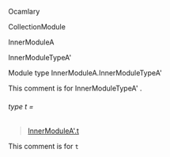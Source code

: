 Ocamlary

CollectionModule

InnerModuleA

InnerModuleTypeA'

Module type InnerModuleA.InnerModuleTypeA'

This comment is for InnerModuleTypeA' .

<a id="type-t"></a>

###### type t =

> [InnerModuleA'.t](Ocamlary.CollectionModule.InnerModuleA.InnerModuleA'.md#type-t)


This comment is for `t`